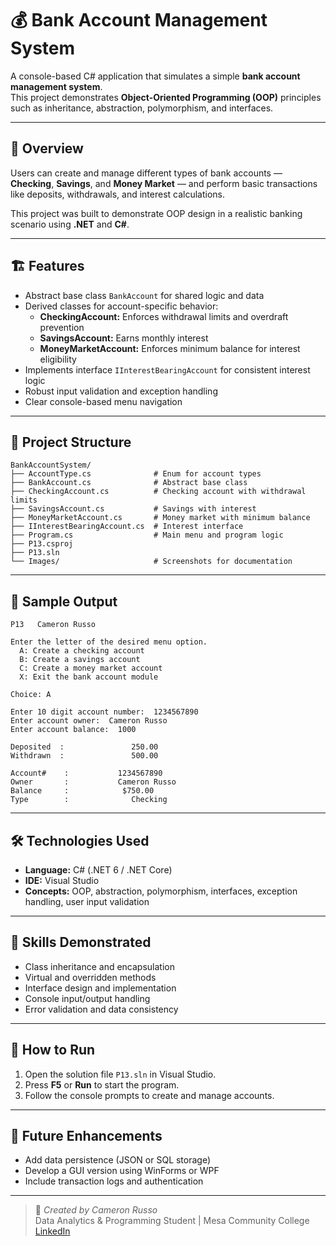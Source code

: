 # 💰 Bank Account Management System

A console-based C# application that simulates a simple **bank account management system**.  
This project demonstrates **Object-Oriented Programming (OOP)** principles such as inheritance, abstraction, polymorphism, and interfaces.

---

## 🧠 Overview
Users can create and manage different types of bank accounts — **Checking**, **Savings**, and **Money Market** — and perform basic transactions like deposits, withdrawals, and interest calculations.  

This project was built to demonstrate OOP design in a realistic banking scenario using **.NET** and **C#**.

---

## 🏗️ Features
- Abstract base class `BankAccount` for shared logic and data  
- Derived classes for account-specific behavior:
  - **CheckingAccount:** Enforces withdrawal limits and overdraft prevention  
  - **SavingsAccount:** Earns monthly interest  
  - **MoneyMarketAccount:** Enforces minimum balance for interest eligibility  
- Implements interface `IInterestBearingAccount` for consistent interest logic  
- Robust input validation and exception handling  
- Clear console-based menu navigation  

---

## 🧩 Project Structure
```
BankAccountSystem/
├── AccountType.cs              # Enum for account types
├── BankAccount.cs              # Abstract base class
├── CheckingAccount.cs          # Checking account with withdrawal limits
├── SavingsAccount.cs           # Savings with interest
├── MoneyMarketAccount.cs       # Money market with minimum balance
├── IInterestBearingAccount.cs  # Interest interface
├── Program.cs                  # Main menu and program logic
├── P13.csproj
├── P13.sln
└── Images/                     # Screenshots for documentation
```

---

## 🧮 Sample Output
```
P13   Cameron Russo   

Enter the letter of the desired menu option.
  A: Create a checking account
  B: Create a savings account
  C: Create a money market account
  X: Exit the bank account module

Choice: A

Enter 10 digit account number:  1234567890
Enter account owner:  Cameron Russo
Enter account balance:  1000

Deposited  :               250.00
Withdrawn  :               500.00

Account#    :           1234567890
Owner       :           Cameron Russo
Balance     :            $750.00
Type        :              Checking
```

---

## 🛠️ Technologies Used
- **Language:** C# (.NET 6 / .NET Core)
- **IDE:** Visual Studio
- **Concepts:** OOP, abstraction, polymorphism, interfaces, exception handling, user input validation

---

## 🧰 Skills Demonstrated
- Class inheritance and encapsulation  
- Virtual and overridden methods  
- Interface design and implementation  
- Console input/output handling  
- Error validation and data consistency  

---

## 🚀 How to Run
1. Open the solution file `P13.sln` in Visual Studio.  
2. Press **F5** or **Run** to start the program.  
3. Follow the console prompts to create and manage accounts.

---

## 🧠 Future Enhancements
- Add data persistence (JSON or SQL storage)  
- Develop a GUI version using WinForms or WPF  
- Include transaction logs and authentication  

---

> 📁 *Created by Cameron Russo*  
> Data Analytics & Programming Student | Mesa Community College  
> [LinkedIn](https://www.linkedin.com/in/your-link-here)
